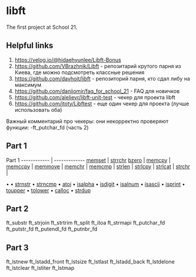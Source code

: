 # libft
The first project at School 21.

## Helpful links
1. https://velog.io/@hidaehyunlee/Libft-Bonus
2. https://github.com/VBrazhnik/Libft - репозитарий крутого парня из Киева, где можно подсмотреть классные решения
3. https://github.com/davhojt/libft - репозиторий парня, кто сдал либу на максимум
4. https://github.com/daniiomir/faq_for_school_21 - FAQ для новичков
5. https://github.com/alelievr/libft-unit-test - чекер для проекта libft
6. https://github.com/jtoty/Libftest - еще один чекер для проекта (лучше использовать оба)  

Важный комментарий про чекеры: они некорректно проверяют функции:
-ft_putchar_fd (часть 2)

## Part 1  
Part 1
------------ | -------------
[memset](https://github.com/nbirdie/libft/blob/main/ft_memset.c) | [strrchr]()
[bzero]() |
[memcpy]() |
[memccpy]() |
[memmove]() |
[memchr]() |
[memcmp]() |
[strlen]() |
[strlcpy]() |
[strlcat]() |
[strchr]() |

• 
• [strnstr]()
• [strncmp]()
• [atoi]()
• [isalpha]()
• [isdigit]()
• [isalnum]()
• [isascii]()
• [isprint]()
• [toupper]()
• [tolower]()
• [calloc]()
• [strdup]()

## Part 2
ft_substr
ft_strjoin
ft_strtrim
ft_split
ft_itoa
ft_strmapi
ft_putchar_fd
ft_putstr_fd
ft_putendl_fd
ft_putnbr_fd

## Part 3
ft_lstnew
ft_lstadd_front
ft_lstsize
ft_lstlast
ft_lstadd_back
ft_lstdelone
ft_lstclear
ft_lstiter
ft_lstmap
